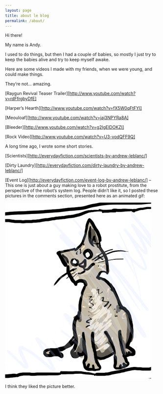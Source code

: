 ```yaml
---
layout: page
title: about le blog
permalink: /about/
---
```


Hi there!

My name is Andy.

I used to do things, but then I had a couple of babies, so mostly I just try to keep the babies alive and try to keep myself awake.

Here are some videos I made with my friends, when we were young, and could make things.

They’re not… amazing.

[Raygun Revival Teaser Trailer][http://www.youtube.com/watch?v=rdFfrgbyDfE]

[Harper’s Hearth][http://www.youtube.com/watch?v=fX5W0qFtFYI]

[Meouloaf][http://www.youtube.com/watch?v=jaj3NPYRa8A]

[Bleeder][http://www.youtube.com/watch?v=g2IgElDOKZI]

[Rock Video][http://www.youtube.com/watch?v=U3-vodQFF9Q]



A long time ago, I wrote some short stories.

[Scientists][http://everydayfiction.com/scientists-by-andrew-leblanc/]

[Dirty Laundry][http://everydayfiction.com/dirty-laundry-by-andrew-leblanc/]

[Event Log][http://everydayfiction.com/event-log-by-andrew-leblanc/] – This one is just about a guy making love to a robot prostitute, from the perspective of the robot’s system log.  People didn’t like it, so I posted these pictures in the comments section, presented here as an animated gif:

![kitty3](assets/kitty3.gif)

I think they liked the picture better.
